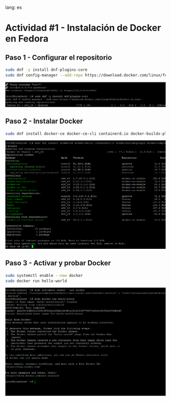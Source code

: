 
lang: es

# Actividad #1 - Instalación de Docker en Fedora

## Paso 1 - Configurar el repositorio
```bash
sudo dnf -y install dnf-plugins-core
sudo dnf config-manager --add-repo https://download.docker.com/linux/fedora/docker-ce.repo
```
![Add Docker Packages](/Docker/.imgs/Act-1/Fig1.png)

## Paso 2 - Instalar Docker
```bash
sudo dnf install docker-ce docker-ce-cli containerd.io docker-buildx-plugin docker-compose-plugin
```
![Install Docker Packages](/Docker/.imgs/Act-1/Fig2.png)

## Paso 3 - Activar y probar Docker
```bash
sudo systemctl enable --now docker
sudo docker run hello-world
```
![Start and test docker installation](/Docker/.imgs/Act-1/Fig3.png)
